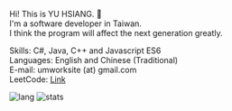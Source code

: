 Hi! This is YU HSIANG.  👋  
I'm a software developer in Taiwan.  
I think the program will affect the next generation greatly.  

Skills: C#, Java, C++ and Javascript ES6  
Languages: English and Chinese (Traditional)  
E-mail: umworksite (at) gmail.com  
LeetCode: [Link](https://leetcode.com/umworksite/)  

![lang](https://github-readme-stats.vercel.app/api/top-langs/?username=yuhsiang237&hide=html,blade,css&layout=compact)
![stats](https://github-readme-stats.vercel.app/api?username=yuhsiang237&show_icons=true&hide=contribs)
